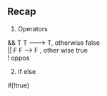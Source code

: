 ## Recap 

1. Operators 

&& T T ---> T, otherwise false     
||  F F --> F , other wise true    
!  oppos

2. if else 

if(!true)